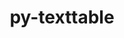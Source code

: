 ---
title: "py-texttable"
layout: cache
categories: [package, develop]
meta: {"compilers": ["gcc@=11.4.0"], "num_specs": 5, "num_specs_by_stack": {"e4s": 5, "root": 5}, "oss": ["ubuntu22.04"], "platforms": ["linux"], "stacks": ["e4s", "root"], "targets": ["x86_64_v3"], "versions": ["1.6.7"]}
spec_details: [{"compiler": "gcc@=11.4.0", "hash": "3jhbhstsrmfhplhgnoz4hrj3ym6itbmz", "os": "ubuntu22.04", "platform": "linux", "size": "-", "stacks": ["e4s", "root"], "target": "x86_64_v3", "variants": ["build_system=python_pip"], "versions": ["1.6.7"]}, {"compiler": "gcc@=11.4.0", "hash": "57thve73woxdjkumcajuettnvvf2dhr4", "os": "ubuntu22.04", "platform": "linux", "size": "-", "stacks": ["e4s", "root"], "target": "x86_64_v3", "variants": ["build_system=python_pip"], "versions": ["1.6.7"]}, {"compiler": "gcc@=11.4.0", "hash": "efi5e6lwewo665hu3tya2dxra5whvlya", "os": "ubuntu22.04", "platform": "linux", "size": "-", "stacks": ["e4s", "root"], "target": "x86_64_v3", "variants": ["build_system=python_pip"], "versions": ["1.6.7"]}, {"compiler": "gcc@=11.4.0", "hash": "qd5mjngvy7ccm75qfmr4k5oq7knc7hsr", "os": "ubuntu22.04", "platform": "linux", "size": "-", "stacks": ["e4s", "root"], "target": "x86_64_v3", "variants": ["build_system=python_pip"], "versions": ["1.6.7"]}, {"compiler": "gcc@=11.4.0", "hash": "zrenuycy5ab6tv6h5bcixgbvjc6meahv", "os": "ubuntu22.04", "platform": "linux", "size": "-", "stacks": ["e4s", "root"], "target": "x86_64_v3", "variants": ["build_system=python_pip"], "versions": ["1.6.7"]}]
---